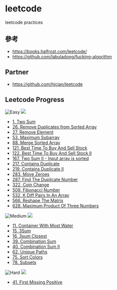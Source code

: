 # leetcode

leetcode practices

## 參考

- https://books.halfrost.com/leetcode/
- https://github.com/labuladong/fucking-algorithm

## Partner

- https://github.com/hjcian/leetcode

## Leetcode Progress

![Easy](https://img.shields.io/badge/LeetCode-Easy-5CB85C.svg)
![](https://img.shields.io/badge/Done-15-blue)

- [1. Two Sum](https://github.com/hongtw/leetcode/tree/master/Problems/0001.Two-Sum)
- [26. Remove Duplicates from Sorted Array](https://github.com/hongtw/leetcode/tree/master/Problems/0026.Remove-Duplicates-from-Sorted-Array)
- [27. Remove Element](https://github.com/hongtw/leetcode/tree/master/Problems/0027.Remove-Element)
- [53. Maximum Subarray](https://github.com/hongtw/leetcode/tree/master/Problems/0053.Maximum-Subarray)
- [88. Merge Sorted Array](https://github.com/hongtw/leetcode/tree/master/Problems/0088.Merge-Sorted-Array)
- [121. Best Time To Buy And Sell Stock](https://github.com/hongtw/leetcode/tree/master/Problems/0121.Best-Time-To-Buy-And-Sell-Stock)
- [122. Best Time To Buy And Sell Stock II](https://github.com/hongtw/leetcode/tree/master/Problems/0122.Best-Time-To-Buy-And-Sell-Stock-II)
- [167. Two Sum II - Input array is sorted](https://github.com/hongtw/leetcode/tree/master/Problems/0167.Two-Sum-II-Input-Array-Is-Sorted)
- [217. Contains Duplicate](https://github.com/hongtw/leetcode/tree/master/Problems/0217.Contains-Duplicate)
- [219. Contains Duplicate II](https://github.com/hongtw/leetcode/tree/master/Problems/0219.Contains-Duplicate-II)
- [283. Move Zeroes](https://github.com/hongtw/leetcode/tree/master/Problems/0283.Move-Zeroes)
- [287. Find The Duplicate Number](https://github.com/hongtw/leetcode/tree/master/Problems/0287.Find-The-Duplicate-Number)
- [322. Coin Change](https://github.com/hongtw/leetcode/tree/master/Problems/0322.Coin-Change)
- [509. Fibonacci Number](https://github.com/hongtw/leetcode/tree/master/Problems/0509.Fibonacci-Number)
- [532. K Diff Pairs In An Array](https://github.com/hongtw/leetcode/tree/master/Problems/0532.K-Diff-Pairs-In-An-Array)
- [566. Reshape The Matrix](https://github.com/hongtw/leetcode/tree/master/Problems/0566.Reshape-The-Matrix)
- [628. Maximum Product Of Three Numbers](https://github.com/hongtw/leetcode/tree/master/Problems/0628.Maximum-Product-Of-Three-Numbers)

![Medium](https://img.shields.io/badge/LeetCode-Medium-F0AD4E.svg)
![](https://img.shields.io/badge/Done-8-blue)

- [11. Container With Most Water](https://github.com/hongtw/leetcode/tree/master/Problems/0011.Container-With-Most-Water)
- [15. 3Sum](https://github.com/hongtw/leetcode/tree/master/Problems/0015.3sum)
- [16. 3sum Closest](https://github.com/hongtw/leetcode/tree/master/Problems/0016.3sum-Closest)
- [39. Combination Sum](https://github.com/hongtw/leetcode/tree/master/Problems/0039.Combination-Sum)
- [40. Combination Sum II](https://github.com/hongtw/leetcode/tree/master/Problems/0040.Combination-Sum-II)
- [62. Unique Paths](https://github.com/hongtw/leetcode/tree/master/Problems/0062.Unique-Paths)
- [75. Sort Colors](https://github.com/hongtw/leetcode/tree/master/Problems/0075.Sort-Colors)
- [78. Subsets](https://github.com/hongtw/leetcode/tree/master/Problems/0078.Subsets)

![Hard](https://img.shields.io/badge/LeetCode-Hard-D9534F.svg)
![](https://img.shields.io/badge/Done-1-blue)

- [41. First Missing Positive](https://github.com/hongtw/leetcode/tree/master/Problems/0041.First-Missing-Positive)
